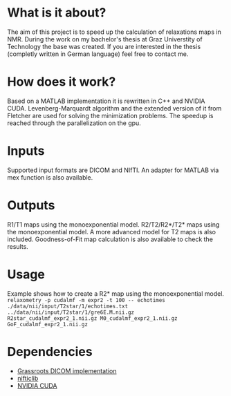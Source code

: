 # What is it about?
The aim of this project is to speed up the calculation of relaxations maps in NMR. During the work on my bachelor's thesis at Graz Universtity of Technology the base was created. If you are interested in the thesis (completly written in German language) feel free to contact me.
# How does it work?
Based on a MATLAB implementation it is rewritten in C++ and NVIDIA CUDA. Levenberg-Marquardt algorithm and the extended version of it from Fletcher are used for solving the minimization problems. The speedup is reached through the parallelization on the gpu.
# Inputs
Supported input formats are DICOM and NIfTI. An adapter for MATLAB via mex function is also available.
# Outputs
R1/T1 maps using the monoexponential model. R2/T2/R2*/T2* maps using the monoexponential model. A more advanced model for T2 maps is also included. Goodness-of-Fit map calculation is also available to check the results.
# Usage
Example shows how to create a R2* map using the monoexponential model.
`relaxometry -p cudalmf -m expr2 -t 100 -- echotimes ./data/nii/input/T2star/1/echotimes.txt ../data/nii/input/T2star/1/gre6E.M.nii.gz R2star_cudalmf_expr2_1.nii.gz M0_cudalmf_expr2_1.nii.gz GoF_cudalmf_expr2_1.nii.gz`
# Dependencies
- [Grassroots DICOM implementation](https://sourceforge.net/projects/gdcm/)
- [nifticlib](https://sourceforge.net/projects/niftilib/files/nifticlib/)
- [NVIDIA CUDA](https://developer.nvidia.com/cuda-zone)
